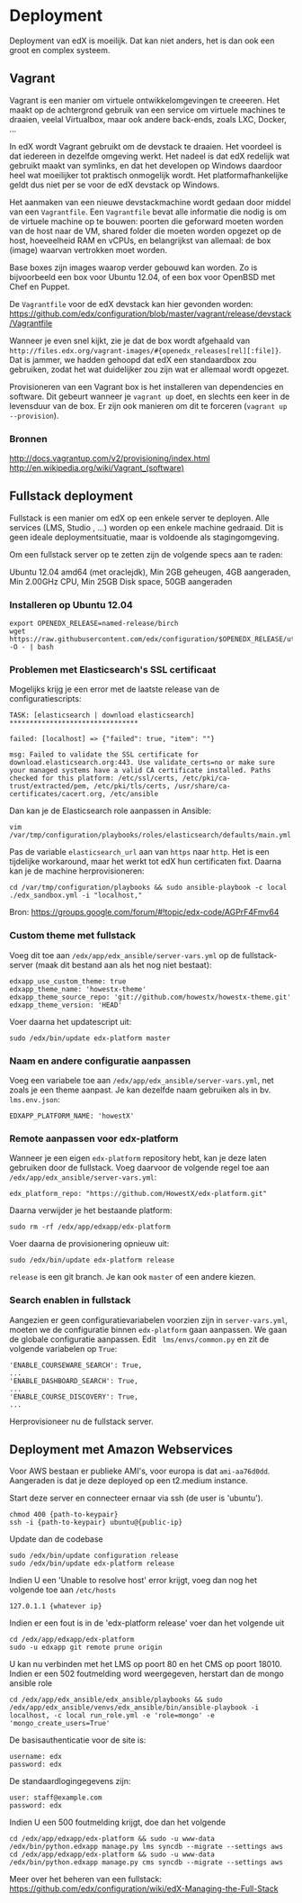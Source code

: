 # Deployment

Deployment van edX is moeilijk. Dat kan niet anders, het is dan ook een groot en complex systeem.

## Vagrant

Vagrant is een manier om virtuele ontwikkelomgevingen te creeeren. Het maakt op de achtergrond gebruik van een service om virtuele machines te draaien, veelal Virtualbox, maar ook andere back-ends, zoals LXC, Docker, ...

In edX wordt Vagrant gebruikt om de devstack te draaien. Het voordeel is dat iedereen in dezelfde omgeving werkt. Het nadeel is dat edX redelijk wat gebruikt maakt van symlinks, en dat het developen op Windows daardoor heel wat moeilijker tot praktisch onmogelijk wordt. Het platformafhankelijke geldt dus niet per se voor de edX devstack op Windows.

Het aanmaken van een nieuwe devstackmachine wordt gedaan door middel van een `Vagrantfile`. Een `Vagrantfile` bevat alle informatie die nodig is om de virtuele machine op te bouwen: poorten die geforward moeten worden van de host naar de VM, shared folder die moeten worden opgezet op de host, hoeveelheid RAM en vCPUs, en belangrijkst van allemaal: de box (image) waarvan vertrokken moet worden.

Base boxes zijn images waarop verder gebouwd kan worden. Zo is bijvoorbeeld een box voor Ubuntu 12.04, of een box voor OpenBSD met Chef en Puppet.

De `Vagrantfile` voor de edX devstack kan hier gevonden worden: https://github.com/edx/configuration/blob/master/vagrant/release/devstack/Vagrantfile

Wanneer je even snel kijkt, zie je dat de box wordt afgehaald van `http://files.edx.org/vagrant-images/#{openedx_releases[rel][:file]}`. Dat is jammer, we hadden gehoopd dat edX een standaardbox zou gebruiken, zodat het wat duidelijker zou zijn wat er allemaal wordt opgezet.

Provisioneren van een Vagrant box is het installeren van dependencies en software. Dit gebeurt wanneer je `vagrant up` doet, en slechts een keer in de levensduur van de box. Er zijn ook manieren om dit te forceren (`vagrant up --provision`).

### Bronnen

http://docs.vagrantup.com/v2/provisioning/index.html
http://en.wikipedia.org/wiki/Vagrant_(software)

## Fullstack deployment

Fullstack is een manier om edX op een enkele server te deployen. Alle services (LMS, Studio
, ...) worden op een enkele machine gedraaid. Dit is geen ideale deploymentsituatie, maar is voldoende als stagingomgeving.

Om een fullstack server op te zetten zijn de volgende specs aan te raden:

Ubuntu 12.04 amd64 (met oraclejdk),
Min 2GB geheugen, 4GB aangeraden,
Min 2.00GHz CPU,
Min 25GB Disk space, 50GB aangeraden

### Installeren op Ubuntu 12.04

    export OPENEDX_RELEASE=named-release/birch
    wget https://raw.githubusercontent.com/edx/configuration/$OPENEDX_RELEASE/util/install/vagrant.sh -O - | bash

### Problemen met Elasticsearch's SSL certificaat

Mogelijks krijg je een error met de laatste release van de configuratiescripts:

    TASK: [elasticsearch | download elasticsearch] ********************************
    
    failed: [localhost] => {"failed": true, "item": ""}
    
    msg: Failed to validate the SSL certificate for download.elasticsearch.org:443. Use validate_certs=no or make sure your managed systems have a valid CA certificate installed. Paths checked for this platform: /etc/ssl/certs, /etc/pki/ca-trust/extracted/pem, /etc/pki/tls/certs, /usr/share/ca-certificates/cacert.org, /etc/ansible

Dan kan je de Elasticsearch role aanpassen in Ansible:

    vim /var/tmp/configuration/playbooks/roles/elasticsearch/defaults/main.yml

Pas de variable `elasticsearch_url` aan van `https` naar `http`. Het is een tijdelijke workaround, maar het werkt tot edX hun certificaten fixt. Daarna kan je de machine herprovisioneren:

    cd /var/tmp/configuration/playbooks && sudo ansible-playbook -c local ./edx_sandbox.yml -i "localhost,"

Bron: https://groups.google.com/forum/#!topic/edx-code/AGPrF4Fmv64

### Custom theme met fullstack

Voeg dit toe aan `/edx/app/edx_ansible/server-vars.yml` op de fullstack-server (maak dit bestand aan als het nog niet bestaat):

    edxapp_use_custom_theme: true
    edxapp_theme_name: 'howestx-theme'
    edxapp_theme_source_repo: 'git://github.com/howestx/howestx-theme.git'
    edxapp_theme_version: 'HEAD'

Voer daarna het updatescript uit:

    sudo /edx/bin/update edx-platform master

### Naam en andere configuratie aanpassen

Voeg een variabele toe aan `/edx/app/edx_ansible/server-vars.yml`, net zoals je een theme aanpast. Je kan dezelfde naam gebruiken als in bv. `lms.env.json`:

    EDXAPP_PLATFORM_NAME: 'howestX'

### Remote aanpassen voor edx-platform

Wanneer je een eigen `edx-platform` repository hebt, kan je deze laten gebruiken door de fullstack. Voeg daarvoor de volgende regel toe aan `/edx/app/edx_ansible/server-vars.yml`:

    edx_platform_repo: "https://github.com/HowestX/edx-platform.git"

Daarna verwijder je het bestaande platform:

    sudo rm -rf /edx/app/edxapp/edx-platform

Voer daarna de provisionering opnieuw uit:

    sudo /edx/bin/update edx-platform release

`release` is een git branch. Je kan ook `master` of een andere kiezen.

### Search enablen in fullstack

Aangezien er geen configuratievariabelen voorzien zijn in `server-vars.yml`, moeten we de configuratie binnen `edx-platform` gaan aanpassen. We gaan de globale configuratie aanpassen. Edit ` lms/envs/common.py` en zit de volgende variabelen op `True`:

    'ENABLE_COURSEWARE_SEARCH': True,
    ...
    'ENABLE_DASHBOARD_SEARCH': True,
    ...
    'ENABLE_COURSE_DISCOVERY': True,
    ...

Herprovisioneer nu de fullstack server.

## Deployment met Amazon Webservices

Voor AWS bestaan er publieke AMI's, voor europa is dat `ami-aa76d0dd`. Aangeraden is dat je deze deployed op een t2.medium instance.

Start deze server en connecteer ernaar via ssh (de user is 'ubuntu').

    chmod 400 {path-to-keypair}
    ssh -i {path-to-keypair} ubuntu@{public-ip}

Update dan de codebase

    sudo /edx/bin/update configuration release
    sudo /edx/bin/update edx-platform release

Indien U een 'Unable to resolve host' error krijgt, voeg dan nog het volgende toe aan `/etc/hosts`

    127.0.1.1 {whatever ip}
    
Indien er een fout is in de 'edx-platform release' voer dan het volgende uit

    cd /edx/app/edxapp/edx-platform
    sudo -u edxapp git remote prune origin
    
U kan nu verbinden met het LMS op poort 80 en het CMS op poort 18010. Indien er een 502 foutmelding word weergegeven, herstart dan de mongo ansible role

    cd /edx/app/edx_ansible/edx_ansible/playbooks && sudo /edx/app/edx_ansible/venvs/edx_ansible/bin/ansible-playbook -i localhost, -c local run_role.yml -e 'role=mongo' -e 'mongo_create_users=True'

De basisauthenticatie voor de site is:

    username: edx
    password: edx

De standaardlogingegevens zijn:

    user: staff@example.com
    password: edx
    
Indien U een 500 foutmelding krijgt, doe dan het volgende

    cd /edx/app/edxapp/edx-platform && sudo -u www-data /edx/bin/python.edxapp manage.py lms syncdb --migrate --settings aws
    cd /edx/app/edxapp/edx-platform && sudo -u www-data /edx/bin/python.edxapp manage.py cms syncdb --migrate --settings aws
    
Meer over het beheren van een fullstack:
https://github.com/edx/configuration/wiki/edX-Managing-the-Full-Stack
